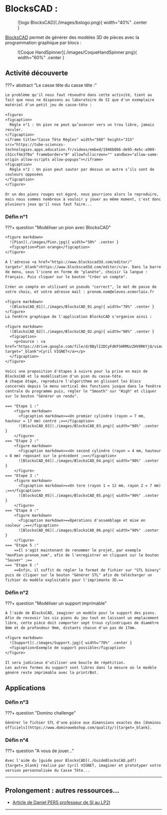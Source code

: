 # BlocksCAD :


<figure markdown>
  ![logo BlocksCAD](./images/bslogo.png){ width="40%" .center }
</figure>

<a href="https://www.blockscad3d.com/" target="_blank">BlocksCAD</a> permet de générer des modèles 3D de pièces avec la programmation graphique par blocs :

<figure markdown>
  ![Coque HandSpinner](./images/CoqueHandSpinner.png){ width="60%" .center }
</figure>

## Activité découverte

???+ abstract "Le casse tête du casse tête :"

    Le problème qu'il nous faut résoudre dans cette activité, tient au fait que nous ne disposons au laboratoire de SI que d'un exemplaire matériel d'un petit jeu de casse-tête :
    
    <figure>
    <figcaption>
      Règle n°1 : Un pion ne peut qu’avancer vers un trou libre, jamais reculer.
    </figcaption>
    <iframe title="Casse Tête Règles" width="560" height="315" src="https://tube-sciences-technologies.apps.education.fr/videos/embed/1946b0b6-de95-4e5c-a909-c51ccf4e370a" frameborder="0" allowfullscreen="" sandbox="allow-same-origin allow-scripts allow-popups"></iframe>
    <figcaption>
      Règle n°2 : Un pion peut sauter par dessus un autre s’ils sont de couleurs opposées
    </figcaption>
    </figure>

    Or un des pions rouges est égaré, nous pourrions alors le reproduire, mais nous sommes nombreux à vouloir y jouer au même moment, c'est donc plusieurs jeux qu'il nous faut faire...

### Défin n°1

???+ question "Modéliser un pion avec BlocksCAD"    
        
    <figure markdown>
      ![Pion](./images/Pion.jpg){ width="50%" .center }
      <figcaption>Pion orange</figcaption>
    </figure>

    A l'adresse <a href="https://www.blockscad3d.com/editor/" target="_blank">https://www.blockscad3d.com/editor/</a>. Dans la barre de menu, sous l'icone en forme de "planète", choisir la langue : Français. Puis cliquer sur le bouton "Créer un compte".
    
    Créer un compte en utilisant un pseudo "correct", le mot de passe de votre choix, et votre adresse mail : prenom.nom@eleves.ecmorlaix.fr
    
    <figure markdown>
      ![BlocksCAD_01](./images/BlocksCAD_01.png){ width="70%" .center }
    </figure>
    La fenêtre graphique de l'application BlocksCAD s'organise ainsi :
    
    <figure markdown>
      ![BlocksCAD_02](./images/BlocksCAD_02.png){ width="80%" .center }
      <figcaption>
        <p>Source : <a href="https://drive.google.com/file/d/0BylI2DCyFdKFSHRMUzZHV0RKYjQ/view" target="_blank">Cyril VIGNET</a></p>
      </figcaption>
    </figure>
           
    Voici une proposition d'étapes à suivre pour la prise en main de BlocksCAD et la modélisation d'un pion du casse-tête.      
    A chaque étape, reproduire l'algorithme en glissant les blocs concernés depuis le menu vertical des fonctions jusque dans la fenêtre centrale du programme puis, régler le "Smooth" sur "High" et cliquer sur le bouton "Générer un rendu".

    === "Etape 1 :"
        <figure markdown>
          <figcaption markdown>==Un premier cylindre (rayon = 7 mm, hauteur = 17 mm) centré ;==</figcaption>
          ![BlocksCAD_03](./images/BlocksCAD_03.png){ width="90%" .center }          
        </figure>
    === "Etape 2 :"
        <figure markdown>
          <figcaption markdown>==Un second cylindre (rayon = 4 mm, hauteur = 8 mm) reposant sur le précédent ;==</figcaption>
          ![BlocksCAD_04](./images/BlocksCAD_04.png){ width="90%" .center }
        </figure>
    === "Etape 3 :"
        <figure markdown>
          <figcaption markdown>==Un tore (rayon 1 = 12 mm, rayon 2 = 7 mm) ;==</figcaption>
          ![BlocksCAD_05](./images/BlocksCAD_05.png){ width="90%" .center }
        </figure>
    === "Etape 4 :"
        <figure markdown>
          <figcaption markdown>==Opérations d'assemblage et mise en couleur ;==</figcaption>
          ![BlocksCAD_06](./images/BlocksCAD_06.png){ width="90%" .center }
        </figure>
    === "Etape 5 :"
        ==Il s'agit maintenant de renommer le projet, par exemple "monPion-prenom_nom", afin de l'enregistrer en cliquant sur le bouton "Sauver" ;==
    === "Etape 6 :"   
        ==Enfin, il suffit de régler le format de fichier sur "STL binary" puis de cliquer sur le bouton "Générer STL" afin de télécharger un fichier du modèle exploitable pour l'imprimante 3D.==

### Défin n°2

???+ question "Modéliser un support imprimable" 
        
    A l'aide de BlocksCAD, imaginer un modèle pour le support des pions.  
    Afin de recevoir les six pions du jeu tout en laissant un emplacement libre, cette pièce doit comporter sept trous cylindriques de diamètre 8mm et de profondeur 9mm, distants chacun d'un pas de 17mm.
    
    <figure markdown>
      ![Support](./images/Support.jpg){ width="70%" .center }
      <figcaption>Exemple de support possible</figcaption>
    </figure>
    
    Il sera judicieux d'utiliser une boucle de répétition.  
    Les autres formes du support sont libres dans la mesure où le modèle généré reste imprimable avec la printrBot.

## Applications

### Défin n°3

???+ question "Domino challenge" 
    
    Générer le fichier STL d'une pièce aux dimensions exactes des [dominos officiels](https://www.dominowebshop.com/quality/){target=_blank}.

### Défin n°4

???+ question "A vous de jouer..." 
     
    Avec l'aide du [guide pour BlocksCAD](./GuideBlocksCAD.pdf){target=_blank} réalisé par Cyril VIGNET, imaginer et prototyper votre version personnalisée du Casse Tête...
        
***
## Prolongement : autres ressources...
    
- <a href="http://blogpeda.ac-poitiers.fr/lp2i-si/2016/03/20/blockscad-un-logiciel-de-cao-pour-concevoir-rapidement-des-pieces-a-imprimer-en-3d/" target="_blank">Article de Daniel PERS professeur de SI au LP2I</a>
    
***